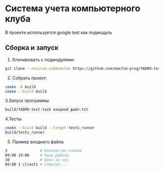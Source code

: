 # Система учета компьютерного клуба

В проекте используется google test как подмодуль

## Сборка и запуск

1. Клонировать с подмодулями:
```bash
git clone --recurse-submodules https://github.com/max7im-prog/YADRO-test-task-base-stations-SHD
```

2. Собрать проект:
```bash
cmake -B build
cmake --build build
```
3.Запуск программы
```bash
build/YADRO-test-task входной_файл.txt
```

4.Тесты
```bash
cmake --build build --target tests_runner
build/tests_runner
```

5. Пример входного файла
```bash
3               # Количество столов
09:00 19:00     # Часы работы
10              # Цена за час
09:00 1 client1 # События...
```